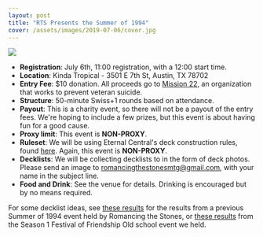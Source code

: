 ```yaml
---
layout: post
title: "RTS Presents the Summer of 1994"
cover: /assets/images/2019-07-06/cover.jpg
---
```


![]({{site.cdn_url}}/assets/images/2019-07-06/poster.jpg)

* **Registration**: July 6th, 11:00 registration, with a 12:00 start time.
* **Location**: Kinda Tropical - 3501 E 7th St, Austin, TX 78702
* **Entry Fee**: $10 donation. All proceeds go to [Mission 22](https://www.mission22.com/), an
  organization that works to prevent veteran suicide.
* **Structure**: 50-minute Swiss+1 rounds based on attendance.
* **Payout**: This is a charity event, so there will not be a payout of the entry fees. We're
  hoping to include a few prizes, but this event is about having fun for a good cause.
* **Proxy limit**: This event is **NON-PROXY**.
* **Ruleset**: We will be using Eternal Central's deck construction rules, found
  [here](http://www.eternalcentral.com/9394rules/). Again, this event is **NON-PROXY**.
* **Decklists**: We will be collecting decklists to in the form of deck photos.
  Please send an image to romancingthestonesmtg@gmail.com, with your name in the
  subject line.
* **Food and Drink**: See the venue for details. Drinking is encouraged but by no means required.

For some decklist ideas, see [these results](/results/2018-07-07) for the results
from a previous Summer of 1994 event held by Romancing the Stones, or
[these results](/results/2019-01-20) from the Season 1 Festival of Friendship
Old school event we held.


